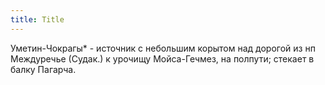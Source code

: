 ```yaml
---
title: Title
---
```


Уметин-Чокрагы* - источник с небольшим корытом над дорогой из нп Междуречье
(Судак.) к урочищу Мойса-Гечмез, на полпути; стекает в балку Пагарча.
